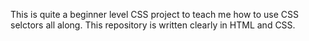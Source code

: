 This is quite a beginner level CSS project to teach me how to use CSS selctors all along.
This repository is written clearly in HTML and CSS.
